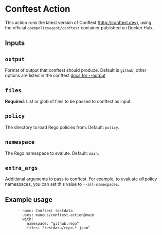 # Conftest Action

This action runs the latest version of Conftest (http://conftest.dev), using the official `openpolicyagent/conftest` container published on Docker Hub.

## Inputs

## `output`

Format of output that conftest should produce. Default is `github`, other
options are listed in the conftest [docs for
--output](https://www.conftest.dev/options/#-output)

## `files`

**Required**: List or glob of files to be passed to conftest as input.

## `policy`

The directory to load Rego policies from. Default: `policy`.

## `namespace`

The Rego namespace to evalute. Default: `main`.

## `extra_args`

Additional arguments to pass to conftest. For example, to evaluate *all*
policy namespaces, you can set this value to `--all-namespaces`.

## Example usage

```
      - name: Conftest testdata
        uses: muncus/conftest-action@main
        with:
          namespace: "github.repo"
          files: "testdata/repo.*.json"
```
